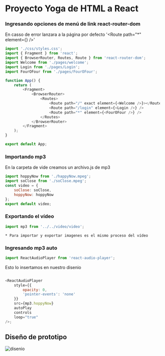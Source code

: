 # Proyecto Yoga de HTML a React

### Ingresando opciones de menú de link react-router-dom

En casso de error lanzara a la página por defecto
'<Route path="\*" element={<FourOFour />} />'

```js
import './css/styles.css';
import { Fragment } from 'react';
import { BrowserRouter, Routes, Route } from 'react-router-dom';
import Welcome from './pages/welcome';
import Login from './pages/Login';
import FourOFour from './pages/FourOFour';

function App() {
	return (
		<Fragment>
			<BrowserRouter>
				<Routes>
					<Route path="/" exact element={<Welcome />}></Route>
					<Route path="/login" element={<Login />} />
					<Route path="*" element={<FourOFour />} />
				</Routes>
			</BrowserRouter>
		</Fragment>
	);
}

export default App;
```

### Importando mp3

En la carpeta de vide creamos un archivo.js de mp3

```js
import hoppyNow from './happyNow.mpeg';
import soClose from './soClose.mpeg';
const video = {
	soClose: soClose,
	hoppyNow: hoppyNow
};
export default video;
```

### Exportando el vídeo

```js
import mp3 from '../../video/video';
```

`* Para importar y exportar imagenes es el mismo proceso del vídeo`

### Ingresando mp3 auto

```js
import ReactAudioPlayer from 'react-audio-player';

```
Esto lo insertamos en nuestro disenio
```js

<ReactAudioPlayer
	style={{
		opacity: 0,
		'pointer-events': 'none'
	}}
	src={mp3.hoppyNow}
	autoPlay
	controls
	loop="true"
/>;
```
## Diseño de prototipo

![disenio](https://lh3.googleusercontent.com/4JRrvpD2cDV9Wb4YIGhI9ERolYat8Nt3yri0gEEQ8nqf4nFVejf2zjcDU1oQvDWoy2DbfF0eVesDegYZliw67p0AH7W3ayTPxHhGHXBfe8-qet5SMYmwjJrvc_3cBt7-2Rjp-LrUouAxZgFGwy1l9jSm9_Qosnq_jn6isYomToZzxATyMl0hnrqYF8AhRcelo9w2fSE8fUxlqFuPQDScj4l0Z2XSD_5jccVTIGHaiZLDQm9zIjuoNxSTDwW-mLbP79mgPqcgogfgvYPZyY0A6CZksawdpsf1OF-w1KV5aGySTyUqL9e0BnY1uy2qqYOzYbVXI5w6JVXN55hKP1H57HZarPU9e_RFsHGAGolNw2e6T8SJZOBBCsOvtsFM_iY5BCb8r9CBS2GQedGi3qnO22wn4vFUInaWSyYV53C968EOtTzgz-BuKGTOA2YTguLATxaWSmSb23wapM1tiVUghXQmGARUNHJs96pfahggyJCCsG4ysDjk2uvO0-OfI7pBb9vKR6PGEeFMTFiRmri9hfoF4nHzQKknWsUUZxbRVp-zL6F-MNv4UY8Z8M8OgoBtfeis-bb11RqpiAsSs85gIA-4LB1BxwOTqOQKUs5Pi8kHae1t6B-miS3vIp5A3IPHSZjVzPajYUUEgvqtDmEUa4bVQYWOGEZHBEFtAv7KYfnhV4Xmhk6IFAXRRo95pnHUX6jqxRVamTaWV4z_8oUkY0pCrVJ4uLsY-6Uxvo2oymmLuWCrA5tcVpSvyXY=w319-h316-no?authuser=0)
